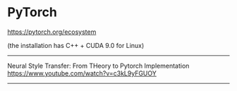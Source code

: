 # PyTorch

https://pytorch.org/ecosystem

(the installation has C++ + CUDA 9.0 for Linux)

---

Neural Style Transfer: From THeory to Pytorch Implementation
https://www.youtube.com/watch?v=c3kL9yFGUOY

---
